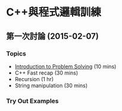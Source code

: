 # C++與程式邏輯訓練

## 第一次討論 (2015-02-07)

### Topics
* [Introduction to Problem Solving](begin1.md) (10 mins)
* C++ Fast recap (30 mins)
* Recursion (1 hr)
* String manipulation (30 mins)

### Try Out Examples
